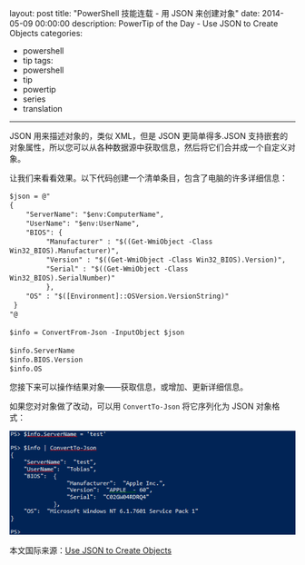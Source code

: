 ﻿layout: post
title: "PowerShell 技能连载 - 用 JSON 来创建对象"
date: 2014-05-09 00:00:00
description: PowerTip of the Day - Use JSON to Create Objects
categories:
- powershell
- tip
tags:
- powershell
- tip
- powertip
- series
- translation
---
JSON 用来描述对象的，类似 XML，但是 JSON 更简单得多.JSON 支持嵌套的对象属性，所以您可以从各种数据源中获取信息，然后将它们合并成一个自定义对象。

让我们来看看效果。以下代码创建一个清单条目，包含了电脑的许多详细信息：

    $json = @"
    {
        "ServerName": "$env:ComputerName",
        "UserName": "$env:UserName",
        "BIOS": {
             "Manufacturer" : "$((Get-WmiObject -Class Win32_BIOS).Manufacturer)",
             "Version" : "$((Get-WmiObject -Class Win32_BIOS).Version)",
             "Serial" : "$((Get-WmiObject -Class Win32_BIOS).SerialNumber)"
             },
        "OS" : "$([Environment]::OSVersion.VersionString)"
     }
    "@
    
    $info = ConvertFrom-Json -InputObject $json
    
    $info.ServerName
    $info.BIOS.Version
    $info.OS 

您接下来可以操作结果对象——获取信息，或增加、更新详细信息。

如果您对对象做了改动，可以用 `ConvertTo-Json` 将它序列化为 JSON 对象格式：

![](/img/2014-05-09-use-json-to-create-objects-001.png)

<!--more-->
本文国际来源：[Use JSON to Create Objects](http://powershell.com/cs/blogs/tips/archive/2014/05/09/use-json-to-create-objects.aspx)
